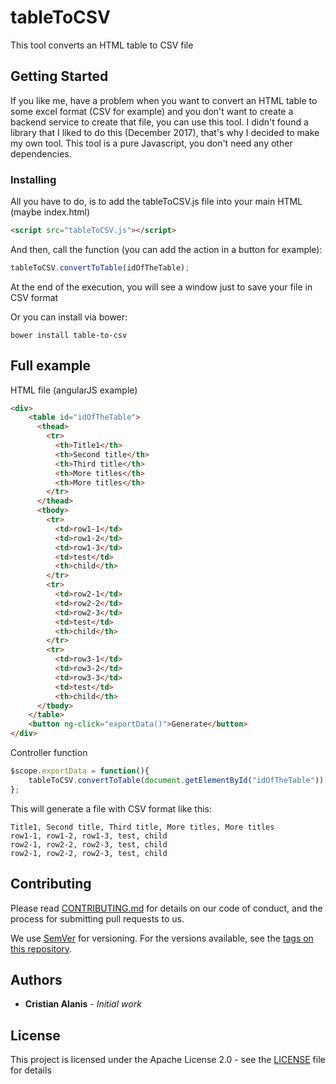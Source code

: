 # tableToCSV

This tool converts an HTML table to CSV file

## Getting Started

If you like me, have a problem when you want to convert an HTML table to some excel format (CSV for example) and you don't want to create a backend service to create that file, you can use this tool.
I didn't found a library that I liked to do this (December 2017), that's why I decided to make my own tool.
This tool is a pure Javascript, you don't need any other dependencies.

### Installing

All you have to do, is to add the tableToCSV.js file into your main HTML (maybe index.html)

```html
<script src="tableToCSV.js"></script>
```

And then, call the function (you can add the action in a button for example):

```javascript
tableToCSV.convertToTable(idOfTheTable);
```

At the end of the execution, you will see a window just to save your file in CSV format

Or you can install via bower:
```vctreestatus
bower install table-to-csv
```

## Full example

HTML file (angularJS example)

```html
<div>
    <table id="idOfTheTable">
      <thead>
        <tr>
          <th>Title1</th>
          <th>Second title</th>
	      <th>Third title</th>
	      <th>More titles</th>
	      <th>More titles</th>
	    </tr>
	  </thead>
	  <tbody>
	    <tr>
	      <td>row1-1</td>
	      <td>row1-2</td>
	      <td>row1-3</td>
	      <td>test</td>
	      <th>child</th>
	    </tr>
	    <tr>
	      <td>row2-1</td>
	      <td>row2-2</td>
	      <td>row2-3</td>
	      <td>test</td>
	      <th>child</th>
	    </tr>
	    <tr>
	      <td>row3-1</td>
	      <td>row3-2</td>
	      <td>row3-3</td>
	      <td>test</td>
	      <th>child</th>
	  </tbody>
    </table>
    <button ng-click="exportData()">Generate</button>
</div>
```

Controller function
```javascript
$scope.exportData = function(){
    tableToCSV.convertToTable(document.getElementById("idOfTheTable"));
};
```

This will generate a file with CSV format like this:

```vctreestatus
Title1, Second title, Third title, More titles, More titles
row1-1, row1-2, row1-3, test, child
row2-1, row2-2, row2-3, test, child
row2-1, row2-2, row2-3, test, child
```


## Contributing

Please read [CONTRIBUTING.md](https://github.com/snake404/tableToCSV/blob/master/CONTRIBUTING.md) for details on our code of conduct, and the process for submitting pull requests to us.



We use [SemVer](http://semver.org/) for versioning. For the versions available, see the [tags on this repository](https://github.com/snake404/tableToCSV/tags). 

## Authors

* **Cristian Alanis** - *Initial work*

## License

This project is licensed under the Apache License 2.0 - see the [LICENSE](https://github.com/snake404/tableToCSV/blob/master/LICENSE) file for details